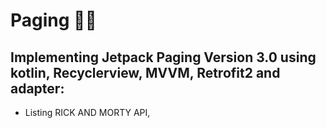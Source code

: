# Paging 📱📑
## Implementing  Jetpack Paging Version 3.0 using kotlin, Recyclerview, MVVM, Retrofit2 and adapter:
- Listing RICK AND MORTY API,
